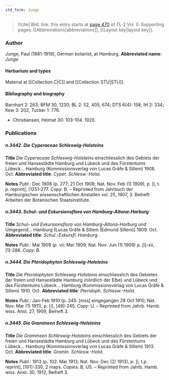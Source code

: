 ```yaml
---
std_form: Junge
---
```


> [!cite] BHL link: this entry starts at [page 470](https://www.biodiversitylibrary.org/page/33068712) of TL-2 Vol. II.
> Supporting pages: [[Abbreviations|abbreviations]], [[Layout key|layout key]].

### Author

Junge, Paul (1881-1919), German botanist, at Hamburg. 
**Abbreviated name**: *Junge*

#### Herbarium and types

Material at [[Collection C|C]] and [[Collection STU|STU]].

#### Bibliography and biography

Barnhart 2: 263; BFM 30, 1230; BL 2: 52, 405, 674; DTS 6(4): 158; IH 2: 334; Kew 3: 202, Tucker 1: 776.
- Christiansen, Heimat 30: 103-104. 1920.

### Publications

##### n.3442. Die Cyperaceae Schleswig-Holsteins

**Title**
*Die Cyperaceae Schleswig-Holsteins* einschliesslich des Gebiets der freien und Hansestädte Hamburg und Lübeck und des Fürstentums Lübeck... Hamburg (Kommissionsverlag von Lucas Gräfe & Sillem) 1908. Oct.
**Abbreviated title**: *Cyper. Schlesw.-Holst.*

**Notes**
*Publ*.: Dec 1908 (p. 277; 21 Oct 1908; Nat. Nov. Feb (1) 1909), p. \[i, t. p. reprint\], \[1251-277.
*Copy*: B. – Reprinted from Jahrbuch der Hamburgischen wissenschaftlichen Anstalten vol. 25, 1907, 3. Beiheft: Arbeiten der Botanischen Staatsinstitute.

##### n.3443. Schul- und Exkursionsflora von Hamburg-Altona-Harburg

**Title**
*Schul- und Exkursionsflora von Hamburg-Altona-Harburg* und Umgegend... Hamburg (Lucas Gräfe & Sillem (Edmund Sillem)) 1909. Oct.
**Abbreviated title**: *Schul.-Exkursfl. Hamburg*.

**Notes**
*Publ*.: Mai 1909 (p. vii: Mar 1909; Nat. Nov. Jun (1) 1909) p. \[i\]-xii, \[1\]-286. *Copy*: B.

##### n.3444. Die Pteridophyten Schleswig-Holsteins

**Title**
*Die Pteridophyten Schleswig-Holsteins* einschliesslich des Gebietes der freien und Hansestädte Hamburg (nördlich der Elbe) und Lübeck und des Fürstentums Lübeck... Hamburg (Kommissionsverlag von Lucas Gräfe & Sillem) 1910. Oct.
**Abbreviated title**: *Pteridoph. Schlesw.-Holst.*

**Notes**
*Publ*.: Jan-Feb 1910 (p. 245: \[mss\] eingegangen 28 Oct 1910; Nat. Nov. Mar (1) 1911), p. \[i\], \[49\]-245. *Copy*: U. – Reprinted from Jahrb. Hamb. wiss. Anst. 27, 1909, Beiheft 3.

##### n.3445. Die Gramineen Schleswig-Holsteins

**Title**
*Die Gramineen Schleswig-Holsteins* einschliesslich des Gebiets der freien und Hansestädte Hamburg und Lübeck und des Fürstentums Lübeck... Hamburg (Kommissionsverlag von Lucas Gräfe & Sillem) 1913. Oct.
**Abbreviated title**: *Gramin. Schlesw.-Holst.*

**Notes**
*Publ*.: 1913 (p. 102: Mar 1913; Nat. Nov. Dec (2) 1913), p. \[i, t.p. reprint\], \[101\]-330, 2 maps. *Copies*: B, US. – Reprinted from Jahrb. Hamb. wiss. Anst. 30, 1912, Beiheft 3.

